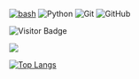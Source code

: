 [![bash](https://img.shields.io/badge/-Bash-1f425f.svg?logo=gnubash)](https://www.gnu.org/software/bash/)
![Python](https://img.shields.io/badge/-Python-green?logo=Python)
![Git](https://img.shields.io/badge/-Git-blue?logo=git)
![GitHub](https://img.shields.io/badge/-GitHub-181717?logo=github)

![Visitor Badge](https://visitor-badge.laobi.icu/badge?page_id=gigidkr.gigidkr)

<a href="">
  <img align="centre" src="https://github-readme-stats.vercel.app/api?username=gigidkr&count_private=true&include_all_commits=true&show_icons=true&title_color=007bff&text_color=e7e7e7&icon_color=007bff&bg_color=171c28" />
<a />
  
<a href="">
  
  ![Top Langs](https://github-readme-stats.vercel.app/api/top-langs/?username=gigidkr&layout=compact&title_color=007bff&text_color=e7e7e7&icon_color=007bff&bg_color=171c28)
<a />



